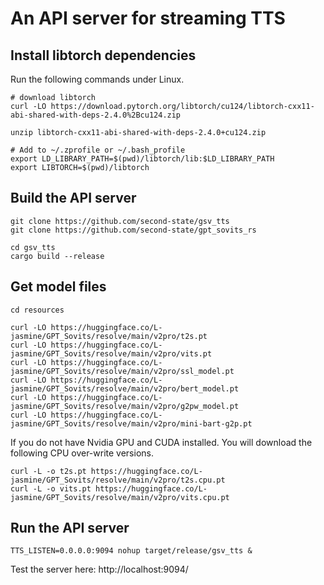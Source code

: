 # An API server for streaming TTS

## Install libtorch dependencies

Run the following commands under Linux.

```
# download libtorch
curl -LO https://download.pytorch.org/libtorch/cu124/libtorch-cxx11-abi-shared-with-deps-2.4.0%2Bcu124.zip

unzip libtorch-cxx11-abi-shared-with-deps-2.4.0+cu124.zip

# Add to ~/.zprofile or ~/.bash_profile
export LD_LIBRARY_PATH=$(pwd)/libtorch/lib:$LD_LIBRARY_PATH
export LIBTORCH=$(pwd)/libtorch 
```

## Build the API server

```
git clone https://github.com/second-state/gsv_tts
git clone https://github.com/second-state/gpt_sovits_rs

cd gsv_tts
cargo build --release
```

## Get model files

```
cd resources

curl -LO https://huggingface.co/L-jasmine/GPT_Sovits/resolve/main/v2pro/t2s.pt
curl -LO https://huggingface.co/L-jasmine/GPT_Sovits/resolve/main/v2pro/vits.pt
curl -LO https://huggingface.co/L-jasmine/GPT_Sovits/resolve/main/v2pro/ssl_model.pt
curl -LO https://huggingface.co/L-jasmine/GPT_Sovits/resolve/main/v2pro/bert_model.pt
curl -LO https://huggingface.co/L-jasmine/GPT_Sovits/resolve/main/v2pro/g2pw_model.pt
curl -LO https://huggingface.co/L-jasmine/GPT_Sovits/resolve/main/v2pro/mini-bart-g2p.pt
```

If you do not have Nvidia GPU and CUDA installed. You will download the following CPU over-write versions. 

```
curl -L -o t2s.pt https://huggingface.co/L-jasmine/GPT_Sovits/resolve/main/v2pro/t2s.cpu.pt
curl -L -o vits.pt https://huggingface.co/L-jasmine/GPT_Sovits/resolve/main/v2pro/vits.cpu.pt
```

## Run the API server

```
TTS_LISTEN=0.0.0.0:9094 nohup target/release/gsv_tts &
```

Test the server here: http://localhost:9094/

